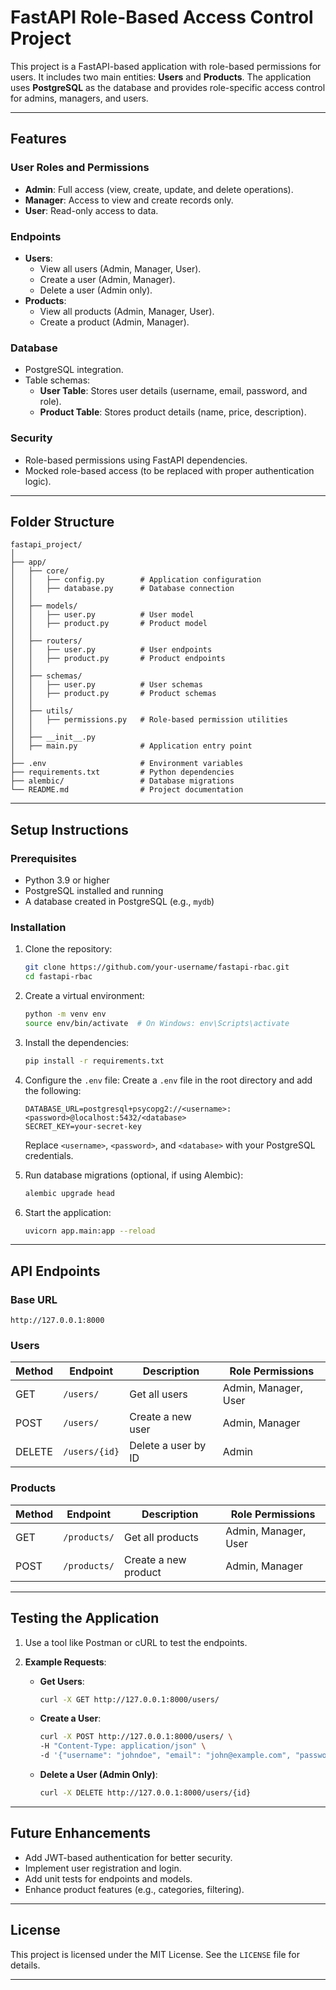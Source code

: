 

# **FastAPI Role-Based Access Control Project**



This project is a FastAPI-based application with role-based permissions for users. It includes two main entities: **Users** and **Products**. The application uses **PostgreSQL** as the database and provides role-specific access control for admins, managers, and users.

---

## **Features**

### **User Roles and Permissions**
- **Admin**: Full access (view, create, update, and delete operations).
- **Manager**: Access to view and create records only.
- **User**: Read-only access to data.

### **Endpoints**
- **Users**:
  - View all users (Admin, Manager, User).
  - Create a user (Admin, Manager).
  - Delete a user (Admin only).
- **Products**:
  - View all products (Admin, Manager, User).
  - Create a product (Admin, Manager).

### **Database**
- PostgreSQL integration.
- Table schemas:
  - **User Table**: Stores user details (username, email, password, and role).
  - **Product Table**: Stores product details (name, price, description).

### **Security**
- Role-based permissions using FastAPI dependencies.
- Mocked role-based access (to be replaced with proper authentication logic).

---

## **Folder Structure**

```
fastapi_project/
│
├── app/
│   ├── core/
│   │   ├── config.py        # Application configuration
│   │   ├── database.py      # Database connection
│   │
│   ├── models/
│   │   ├── user.py          # User model
│   │   ├── product.py       # Product model
│   │
│   ├── routers/
│   │   ├── user.py          # User endpoints
│   │   ├── product.py       # Product endpoints
│   │
│   ├── schemas/
│   │   ├── user.py          # User schemas
│   │   ├── product.py       # Product schemas
│   │
│   ├── utils/
│   │   ├── permissions.py   # Role-based permission utilities
│   │
│   ├── __init__.py
│   ├── main.py              # Application entry point
│
├── .env                     # Environment variables
├── requirements.txt         # Python dependencies
├── alembic/                 # Database migrations
└── README.md                # Project documentation
```

---

## **Setup Instructions**

### **Prerequisites**
- Python 3.9 or higher
- PostgreSQL installed and running
- A database created in PostgreSQL (e.g., `mydb`)

### **Installation**

1. Clone the repository:
   ```bash
   git clone https://github.com/your-username/fastapi-rbac.git
   cd fastapi-rbac
   ```

2. Create a virtual environment:
   ```bash
   python -m venv env
   source env/bin/activate  # On Windows: env\Scripts\activate
   ```

3. Install the dependencies:
   ```bash
   pip install -r requirements.txt
   ```

4. Configure the `.env` file:
   Create a `.env` file in the root directory and add the following:
   ```
   DATABASE_URL=postgresql+psycopg2://<username>:<password>@localhost:5432/<database>
   SECRET_KEY=your-secret-key
   ```
   Replace `<username>`, `<password>`, and `<database>` with your PostgreSQL credentials.

5. Run database migrations (optional, if using Alembic):
   ```bash
   alembic upgrade head
   ```

6. Start the application:
   ```bash
   uvicorn app.main:app --reload
   ```

---

## **API Endpoints**

### **Base URL**
`http://127.0.0.1:8000`

### **Users**
| Method | Endpoint    | Description               | Role Permissions             |
|--------|-------------|---------------------------|------------------------------|
| GET    | `/users/`   | Get all users            | Admin, Manager, User         |
| POST   | `/users/`   | Create a new user        | Admin, Manager               |
| DELETE | `/users/{id}` | Delete a user by ID     | Admin                        |

### **Products**
| Method | Endpoint      | Description               | Role Permissions             |
|--------|---------------|---------------------------|------------------------------|
| GET    | `/products/`  | Get all products         | Admin, Manager, User         |
| POST   | `/products/`  | Create a new product     | Admin, Manager               |

---

## **Testing the Application**

1. Use a tool like Postman or cURL to test the endpoints.

2. **Example Requests**:
   - **Get Users**:
     ```bash
     curl -X GET http://127.0.0.1:8000/users/
     ```
   - **Create a User**:
     ```bash
     curl -X POST http://127.0.0.1:8000/users/ \
     -H "Content-Type: application/json" \
     -d '{"username": "johndoe", "email": "john@example.com", "password": "secret", "role": "user"}'
     ```
   - **Delete a User (Admin Only)**:
     ```bash
     curl -X DELETE http://127.0.0.1:8000/users/{id}
     ```

---

## **Future Enhancements**
- Add JWT-based authentication for better security.
- Implement user registration and login.
- Add unit tests for endpoints and models.
- Enhance product features (e.g., categories, filtering).

---

## **License**
This project is licensed under the MIT License. See the `LICENSE` file for details.

---
